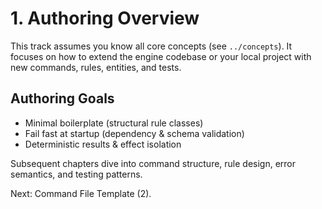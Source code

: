 # 1. Authoring Overview

This track assumes you know all core concepts (see `../concepts`). It focuses on how to extend the engine codebase or your local project with new commands, rules, entities, and tests.

## Authoring Goals
- Minimal boilerplate (structural rule classes)
- Fail fast at startup (dependency & schema validation)
- Deterministic results & effect isolation

Subsequent chapters dive into command structure, rule design, error semantics, and testing patterns.

Next: Command File Template (2).
